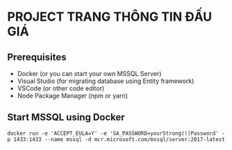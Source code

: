 # PROJECT TRANG THÔNG TIN ĐẤU GIÁ

## Prerequisites

- Docker (or you can start your own MSSQL Server)
- Visual Studio (for migrating database using Entity framework)
- VSCode (or other code editor)
- Node Package Manager (npm or yarn)

## Start MSSQL using Docker

```
docker run -e 'ACCEPT_EULA=Y' -e 'SA_PASSWORD=yourStrong(!)Password' -p 1433:1433 --name mssql -d mcr.microsoft.com/mssql/server:2017-latest
```

##

